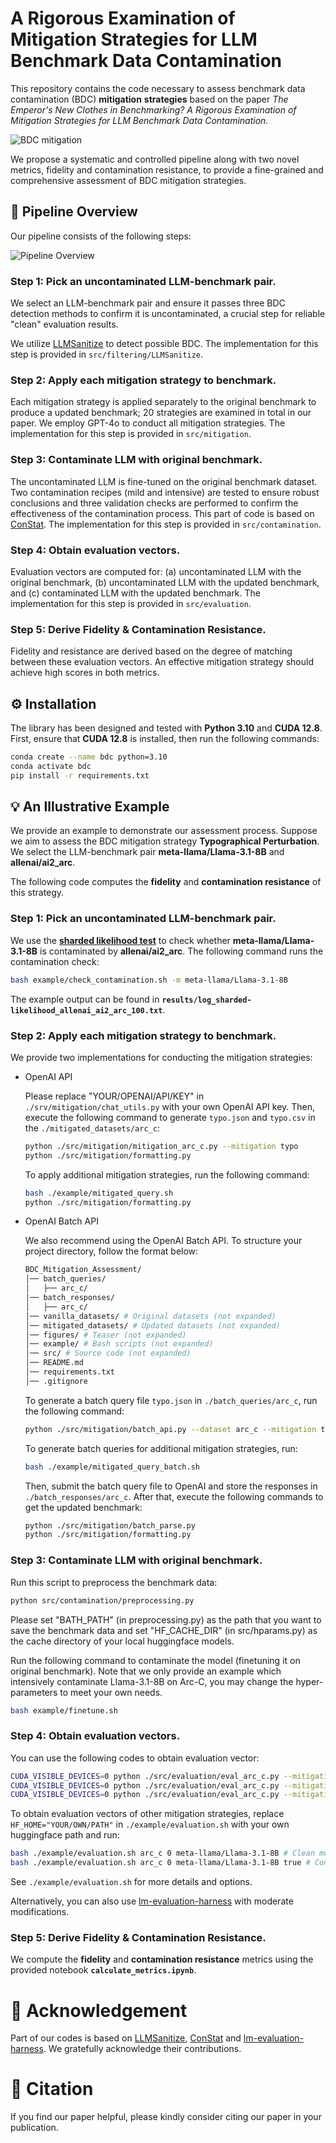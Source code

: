 # A Rigorous Examination of Mitigation Strategies for LLM Benchmark Data Contamination

This repository contains the code necessary to assess benchmark data contamination (BDC) **mitigation** **strategies** based on the paper *The Emperor's New Clothes in Benchmarking? A Rigorous Examination of Mitigation Strategies for LLM Benchmark Data Contamination.*

![BDC mitigation](figures/background.jpg)

We propose a systematic and controlled pipeline along with two novel metrics, fidelity and contamination resistance, to provide a fine-grained and
comprehensive assessment of BDC mitigation strategies.

## 🔄 Pipeline Overview

Our pipeline consists of the following steps:

![Pipeline Overview](figures/pipeline.jpg)

### Step 1: Pick an uncontaminated LLM-benchmark pair.

We select an LLM-benchmark pair and ensure it passes three BDC detection methods to confirm it is uncontaminated, a crucial step for reliable "clean" evaluation results.

We utilize [LLMSanitize](https://github.com/ntunlp/LLMSanitize) to detect possible BDC. The implementation for this step is provided in `src/filtering/LLMSanitize`.

### Step 2: Apply each mitigation strategy to benchmark.

Each mitigation strategy is applied separately to the original benchmark to produce a updated benchmark; 20 strategies are examined in total in our paper. We employ GPT-4o to conduct all mitigation strategies. The implementation for this step is provided in `src/mitigation`.

### Step 3: Contaminate LLM with original benchmark.

The uncontaminated LLM is fine-tuned on the original benchmark dataset. Two contamination recipes (mild and intensive) are tested to ensure robust conclusions and three validation checks are performed to confirm the effectiveness of the contamination process. This part of code is based on [ConStat](https://github.com/eth-sri/ConStat). The implementation for this step is provided in `src/contamination`.

### **Step 4: Obtain evaluation vectors.**

Evaluation vectors are computed for: (a) uncontaminated LLM with the original benchmark, (b) uncontaminated LLM with the updated benchmark, and (c) contaminated LLM with the updated benchmark. The implementation for this step is provided in `src/evaluation`.

### **Step 5: Derive Fidelity & Contamination Resistance.**

Fidelity and resistance are derived based on the degree of matching between these evaluation vectors. An effective mitigation strategy should achieve high scores in both metrics.

## ⚙️ Installation

The library has been designed and tested with **Python 3.10** and  **CUDA 12.8**. First, ensure that **CUDA 12.8** is installed, then run the following commands:

```bash
conda create --name bdc python=3.10
conda activate bdc
pip install -r requirements.txt
```

## 💡 An Illustrative Example

We provide an example to demonstrate our assessment process. Suppose we aim to assess the BDC mitigation strategy **Typographical Perturbation**. We select the LLM-benchmark pair **meta-llama/Llama-3.1-8B** and **allenai/ai2_arc**.

The following code computes the **fidelity** and **contamination resistance** of this strategy.

### Step 1: Pick an uncontaminated LLM-benchmark pair.

We use the **[sharded likelihood test](https://arxiv.org/html/2310.17623)** to check whether **meta-llama/Llama-3.1-8B** is contaminated by **allenai/ai2_arc**. The following command runs the contamination check:

```bash
bash example/check_contamination.sh -m meta-llama/Llama-3.1-8B
```

The example output can be found in **`results/log_sharded-likelihood_allenai_ai2_arc_100.txt`**.

### Step 2: Apply each mitigation strategy to benchmark.

We provide two implementations for conducting the mitigation strategies:

+ OpenAI API

  Please replace "YOUR/OPENAI/API/KEY" in `./srv/mitigation/chat_utils.py` with your own OpenAI API key. Then, execute the following command to generate `typo.json` and `typo.csv` in the `./mitigated_datasets/arc_c`:

  ```sh
  python ./src/mitigation/mitigation_arc_c.py --mitigation typo
  python ./src/mitigation/formatting.py
  ```

  To apply additional mitigation strategies, run the following command:

  ```sh
  bash ./example/mitigated_query.sh
  python ./src/mitigation/formatting.py
  ```
+ OpenAI Batch API

  We also recommend using the OpenAI Batch API. To structure your project directory, follow the format below:

  ```sh
  BDC_Mitigation_Assessment/
  │── batch_queries/
  │   ├── arc_c/
  │── batch_responses/
  │   ├── arc_c/
  │── vanilla_datasets/ # Original datasets (not expanded) 
  │── mitigated_datasets/ # Updated datasets (not expanded)
  │── figures/ # Teaser (not expanded)
  │── example/ # Bash scripts (not expanded)
  │── src/ # Source code (not expanded)
  │── README.md
  │── requirements.txt
  │── .gitignore
  ```

  To generate a batch query file `typo.json` in `./batch_queries/arc_c`, run the following command:

  ```sh
  python ./src/mitigation/batch_api.py --dataset arc_c --mitigation typo
  ```

  To generate batch queries for additional mitigation strategies, run:

  ```sh
  bash ./example/mitigated_query_batch.sh
  ```

  Then, submit the batch query file to OpenAI and store the responses in `./batch_responses/arc_c`.
  After that, execute the following commands to get the updated benchmark:

  ```sh
  python ./src/mitigation/batch_parse.py
  python ./src/mitigation/formatting.py
  ```

### Step 3: Contaminate LLM with original benchmark.

Run this script to preprocess the benchmark data:

```sh
python src/contamination/preprocessing.py
```

Please set "BATH_PATH" (in preprocessing.py) as the path that you want to save the benchmark data and set "HF_CACHE_DIR" (in src/hparams.py) as the cache directory of your local huggingface models.

Run the following command to contaminate the model (finetuning it on original benchmark).   Note that we only provide an example which intensively contaminate Llama-3.1-8B on Arc-C, you may change the hyper-parameters to meet your own needs.

```sh
bash example/finetune.sh
```

### Step 4: Obtain evaluation vectors.

You can use the following codes to obtain evaluation vector:

```sh
CUDA_VISIBLE_DEVICES=0 python ./src/evaluation/eval_arc_c.py --mitigation vanilla --model_name meta-llama/Llama-3.1-8B
CUDA_VISIBLE_DEVICES=0 python ./src/evaluation/eval_arc_c.py --mitigation vanilla --model_name meta-llama/Llama-3.1-8B --conta
CUDA_VISIBLE_DEVICES=0 python ./src/evaluation/eval_arc_c.py --mitigation typo --model_name meta-llama/Llama-3.1-8B --conta
```

To obtain evaluation vectors of other mitigation strategies, replace `HF_HOME="YOUR/OWN/PATH"` in `./example/evaluation.sh` with your own huggingface path and run:

```sh
bash ./example/evaluation.sh arc_c 0 meta-llama/Llama-3.1-8B # Clean model evaluation 
bash ./example/evaluation.sh arc_c 0 meta-llama/Llama-3.1-8B true # Contaminated model evaluation
```

See `./example/evaluation.sh` for more details and options.

Alternatively, you can also use [lm-evaluation-harness](https://github.com/EleutherAI/lm-evaluation-harness) with moderate modifications.

### Step 5: Derive Fidelity & Contamination Resistance.

We compute the **fidelity** and **contamination resistance** metrics using the provided notebook **`calculate_metrics.ipynb`**.

# 🙏 Acknowledgement

Part of our codes is based on [LLMSanitize](https://github.com/ntunlp/LLMSanitize), [ConStat](https://github.com/eth-sri/ConStat) and [lm-evaluation-harness](https://github.com/EleutherAI/lm-evaluation-harness). We gratefully acknowledge their contributions.

# 📜 Citation

If you find our paper helpful, please kindly consider citing our paper in your publication.
